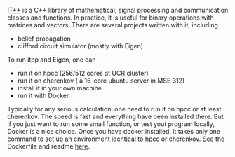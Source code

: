 [IT++](http://itpp.sourceforge.net/4.3.1/) is a C++ library of mathematical, signal processing and communication classes and functions. In practice, it is useful for binary operations with matrices and vectors. There are several projects written with it, including
- belief propagation
- clifford circuit simulator (mostly with Eigen)


To run itpp and Eigen, one can
- run it on hpcc (256/512 cores at UCR cluster)
- run it on cherenkov ( a 16-core ubuntu server in MSE 312)
- install it in your own machine
- run it with Docker

Typically for any serious calculation, one need to run it on hpcc or at least cherenkov. The speed is fast and everything have been installed there. But if you just want to run some small function, or test yout program locally, Docker is a nice choice. Once you have docker installed, it takes only one command to set up an environment identical to hpcc or cherenkov. See the Dockerfile and readme [here](https://hub.docker.com/repository/docker/weileizeng/itpp-full).
